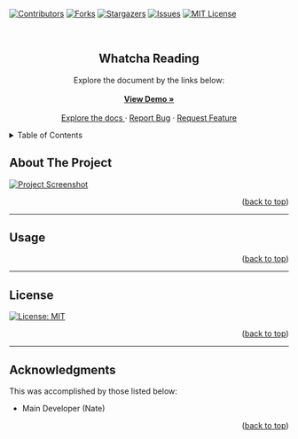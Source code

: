 <a name="readme-top"></a>

[![Contributors][contributors-shield]][contributors-url]
[![Forks][forks-shield]][forks-url]
[![Stargazers][stars-shield]][stars-url]
[![Issues][issues-shield]][issues-url]
[![MIT License][license-shield]][license-url]

<!-- PROJECT LOGO -->
<br />
<div align="center">
  <h2 align="center">Whatcha Reading</h2>

  <p align="center">
    Explore the document by the links below:
    <br />
    <br />
    <a href="https://whatcha-reading.herokuapp.com/"><strong>View Demo »</strong></a>
    <br />
    <br />
    <a href="https://github.com/natenaranjo/whatcha-reading">Explore the docs </a>
    ·
    <a href="https://github.com/natenaranjo/whatcha-reading/issues">Report Bug</a>
    ·
    <a href="https://github.com/natenaranjo/whatcha-reading/issues">Request Feature</a>
  </p>
</div>



<!-- TABLE OF CONTENTS -->
<details>
  <summary>Table of Contents</summary>
  <ol>
    <li><a href="#about-the-project">About The Project</a></li>
    <li><a href="#usage">Usage</a></li>
    <li><a href="#contributing">Contributing</a></li>
    <li><a href="#license">License</a></li>
    <li><a href="#contact">Contact</a></li>
    <li><a href="#acknowledgments">Acknowledgments</a></li>
  </ol>
</details>



<!-- ABOUT THE PROJECT -->
## About The Project

[![Project Screenshot][project-screenshot-1]](https://github.com/natenaranjo/whatcha-reading)

 

<p align="right">(<a href="#readme-top">back to top</a>)</p>

---

<!-- USAGE EXAMPLES -->
## Usage




<p align="right">(<a href="#readme-top">back to top</a>)</p>

---

<!-- LICENSE -->
## License

[![License: MIT](https://img.shields.io/badge/License-MIT-yellow.svg)](https://opensource.org/licenses/MIT)

<p align="right">(<a href="#readme-top">back to top</a>)</p>

---


<!-- ACKNOWLEDGMENTS -->
## Acknowledgments

This was accomplished by those listed below:

- Main Developer (Nate)



<p align="right">(<a href="#readme-top">back to top</a>)</p>



<!-- MARKDOWN LINKS & IMAGES -->
<!-- https://www.markdownguide.org/basic-syntax/#reference-style-links -->
[contributors-shield]: https://img.shields.io/github/contributors/natenaranjo/whatcha-reading.svg?style=for-the-badge
[contributors-url]: https://github.com/natenaranjo/whatcha-reading/graphs/contributors
[forks-shield]: https://img.shields.io/github/forks/undefined/whatcha-reading.svg?style=for-the-badge
[forks-url]: https://github.com/natenaranjo/whatcha-reading/network/members
[stars-shield]: https://img.shields.io/github/stars/natenaranjo/whatcha-reading.svg?style=for-the-badge
[stars-url]: https://github.com/natenaranjo/whatcha-reading/stargazers
[issues-shield]: https://img.shields.io/github/issues/natenaranjo/whatcha-reading.svg?style=for-the-badge
[issues-url]: https://github.com/natenaranjo/whatcha-reading/issues
[license-shield]: https://img.shields.io/github/license/natenaranjo/whatcha-reading.svg?style=for-the-badge
[license-url]: https://github.com/natenaranjo/whatcha-reading/blob/master/LICENSE.txt
[project-screenshot-1]: ./public/img/screenshot.png
[project-screenshot-2]: ./public/img/screenshot-2.png
[project-screenshot-3]: ./public/img/screenshot-3.png
[project-screenshot-4]: ./public/img/screenshot-4.png
[project-screenshot-5]: ./public/img/screenshot-5.png
